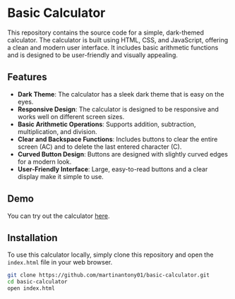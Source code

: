 # Basic Calculator

This repository contains the source code for a simple, dark-themed calculator. The calculator is built using HTML, CSS, and JavaScript, offering a clean and modern user interface. It includes basic arithmetic functions and is designed to be user-friendly and visually appealing.

## Features

- **Dark Theme**: The calculator has a sleek dark theme that is easy on the eyes.
- **Responsive Design**: The calculator is designed to be responsive and works well on different screen sizes.
- **Basic Arithmetic Operations**: Supports addition, subtraction, multiplication, and division.
- **Clear and Backspace Functions**: Includes buttons to clear the entire screen (AC) and to delete the last entered character (C).
- **Curved Button Design**: Buttons are designed with slightly curved edges for a modern look.
- **User-Friendly Interface**: Large, easy-to-read buttons and a clear display make it simple to use.

## Demo

You can try out the calculator [here](https://magical-haupia-4147ae.netlify.app).

## Installation

To use this calculator locally, simply clone this repository and open the `index.html` file in your web browser.

```sh
git clone https://github.com/martinantony01/basic-calculator.git
cd basic-calculator
open index.html
